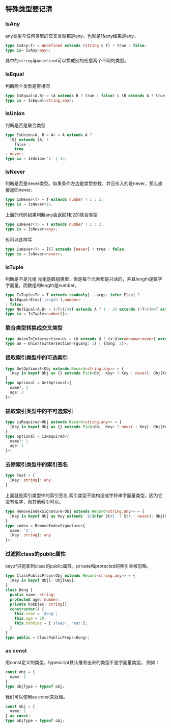 ## 特殊类型要记清

### IsAny
any类型与任何类型的交叉类型都是any，也就是1&any结果是any。
```ts
type IsAny<T> = undefined extends (string & T) ? true : false;
type is= IsAny<any>;
```
其中的`string`与`undefined`可以换成别的任意两个不同的类型。

### IsEqual
判断两个类型是否相同
```ts
type IsEqual<A,B> = (A extends B ? true : false) & (B extends A ? true : false);
type is = IsEqual<string,any>;
```

### IsUnion
判断是否是联合类型
```ts
type IsUnion<A, B = A> = A extends A ?
  [B] extends [A] ?
    false :
    true
: never;
type is = IsUnion<'1' | 1>;
```

### IsNever
判断是否是never类型。如果条件左边是类型参数，并且传入的是never，那么直接返回never。
```ts
type IsNever<T> = T extends number ? 1 : 2;
type is = IsNever<1>;
```
上面的代码如果判断any会返回1和2的联合类型
```ts
type IsNever<T> = T extends number ? 1 : 2;
type is = IsNever<any>;
```
也可以这样写
```ts
type IsNever<T> = [T] extends [never] ? true : false;
type is = IsNever<never>;
```

### IsTuple
判断是不是元组
元组是数组类型，但是每个元素都是只读的，并且length是数字字面量，而数组的length是number。
```ts
type IsTuple<T> = T extends readonly[...args: infer Eles] ?
  NotEqual<Eles['length'],number>
: false;
type NotEqual<A,B> = (<T>()=>T extends A ? 1 : 2) extends (<T>()=>T extends B ? 1 : 2) ? false : true;
type is = IsTuple<number[]>;
```

### 联合类型转换成交叉类型
```ts
type UnionToIntersection<U> = (U extends U ? (x:U)=>unknown:never) extends (x:infer R)=>unknown ? R : never;
type un = UnionToIntersection<{guang: 1} | {dong: 2}>;
```

### 提取索引类型中的可选索引
```ts
type GetOptional<Obj extends Record<string,any>> = {
  [Key in keyof Obj as {} extends Pick<Obj, Key> ? Key : never]: Obj[Key]
}
type optional = GetOptional<{
  name?: 1
  age: 2
}>;
```

### 提取索引类型中的不可选索引
```ts
type isRequired<Obj extends Record<string,any>> = {
  [Key in keyof Obj as {} extends Pick<Obj, Key> ? never : Key]: Obj[Key]
}
type optional = isRequired<{
  name?: 1
  age: 2
}>;
```

### 去除索引类型中的索引签名
```ts
type Test = {
  [Key: string]: any
}
```
上面就是索引类型中的索引签名
索引类型不能构造成字符串字面量类型，因为它没有名字，而其他索引可以。
```ts
type RemoveIndexSignature<Obj extends Record<string,any>> = {
  [Key in keyof Obj as Key extends `${infer Str}` ? Str : never]: Obj[Key];
}
type index = RemoveIndexSignature<{
  name: '1',
  [Key: string]: any
}>;
```

### 过滤除class的public属性
keyof只能拿到class的public属性，private和protected的索引会被忽略。
```ts
type ClassPublicProps<Obj extends Record<string,any>> = {
  [Key in keyof Obj]: Obj[Key];
}
class Dong {
  public name: string;
  protected age: number;
  private hobbies: string[];
  constructor() {
    this.name = 'dong';
    this.age = 20;
    this.hobbies = ['sleep', 'eat'];
  }
}
type public = ClassPublicProps<Dong>;
```

### as const
用const定义的类型，typescript默认推导出来的类型不是字面量类型。
例如：
```ts
const obj = {
  name: 1
}
type objType = typeof obj;
```
我们可以使用as const来处理。
```ts
const obj = {
  name: 1
} as const;
type objType = typeof obj;
```